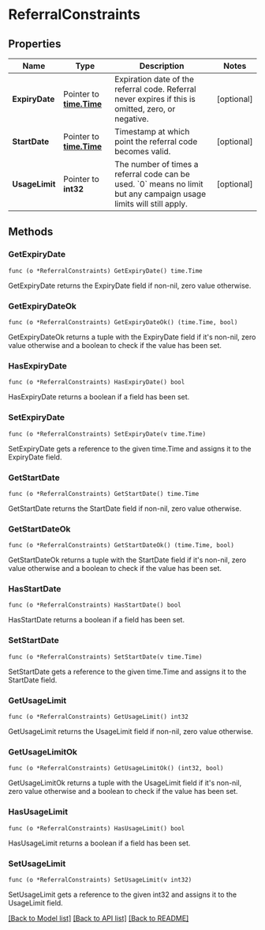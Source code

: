 # ReferralConstraints

## Properties

Name | Type | Description | Notes
------------ | ------------- | ------------- | -------------
**ExpiryDate** | Pointer to [**time.Time**](time.Time.md) | Expiration date of the referral code. Referral never expires if this is omitted, zero, or negative. | [optional] 
**StartDate** | Pointer to [**time.Time**](time.Time.md) | Timestamp at which point the referral code becomes valid. | [optional] 
**UsageLimit** | Pointer to **int32** | The number of times a referral code can be used. &#x60;0&#x60; means no limit but any campaign usage limits will still apply.  | [optional] 

## Methods

### GetExpiryDate

`func (o *ReferralConstraints) GetExpiryDate() time.Time`

GetExpiryDate returns the ExpiryDate field if non-nil, zero value otherwise.

### GetExpiryDateOk

`func (o *ReferralConstraints) GetExpiryDateOk() (time.Time, bool)`

GetExpiryDateOk returns a tuple with the ExpiryDate field if it's non-nil, zero value otherwise
and a boolean to check if the value has been set.

### HasExpiryDate

`func (o *ReferralConstraints) HasExpiryDate() bool`

HasExpiryDate returns a boolean if a field has been set.

### SetExpiryDate

`func (o *ReferralConstraints) SetExpiryDate(v time.Time)`

SetExpiryDate gets a reference to the given time.Time and assigns it to the ExpiryDate field.

### GetStartDate

`func (o *ReferralConstraints) GetStartDate() time.Time`

GetStartDate returns the StartDate field if non-nil, zero value otherwise.

### GetStartDateOk

`func (o *ReferralConstraints) GetStartDateOk() (time.Time, bool)`

GetStartDateOk returns a tuple with the StartDate field if it's non-nil, zero value otherwise
and a boolean to check if the value has been set.

### HasStartDate

`func (o *ReferralConstraints) HasStartDate() bool`

HasStartDate returns a boolean if a field has been set.

### SetStartDate

`func (o *ReferralConstraints) SetStartDate(v time.Time)`

SetStartDate gets a reference to the given time.Time and assigns it to the StartDate field.

### GetUsageLimit

`func (o *ReferralConstraints) GetUsageLimit() int32`

GetUsageLimit returns the UsageLimit field if non-nil, zero value otherwise.

### GetUsageLimitOk

`func (o *ReferralConstraints) GetUsageLimitOk() (int32, bool)`

GetUsageLimitOk returns a tuple with the UsageLimit field if it's non-nil, zero value otherwise
and a boolean to check if the value has been set.

### HasUsageLimit

`func (o *ReferralConstraints) HasUsageLimit() bool`

HasUsageLimit returns a boolean if a field has been set.

### SetUsageLimit

`func (o *ReferralConstraints) SetUsageLimit(v int32)`

SetUsageLimit gets a reference to the given int32 and assigns it to the UsageLimit field.


[[Back to Model list]](../README.md#documentation-for-models) [[Back to API list]](../README.md#documentation-for-api-endpoints) [[Back to README]](../README.md)


